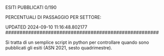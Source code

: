 ESITI PUBBLICATI 0/190 

PERCENTUALI DI PASSAGGIO PER SETTORE:

UPDATED 2024-09-10 11:16:48.802177
###################################################### 

Si tratta di un semplice script in python per controllare quando sono pubblicati gli esiti (ASN 2021, sesto quadrimestre).

